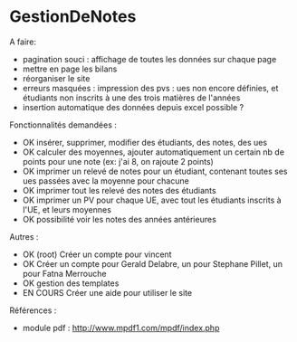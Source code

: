GestionDeNotes
==============

A faire:
   - pagination souci : affichage de toutes les données sur chaque page
   - mettre en page les bilans
   - réorganiser le site
   - erreurs masquées : impression des pvs : ues non encore définies, et étudiants non inscrits à une des trois matières de l'années
   - insertion automatique des données depuis excel possible ? 

Fonctionnalités demandées :
   - OK insérer, supprimer, modifier des étudiants, des notes, des ues
   - OK calculer des moyennes, ajouter automatiquement un certain nb de points pour une note (ex: j'ai 8, on rajoute 2 points)
   - OK imprimer un relevé de notes pour un étudiant, contenant toutes ses ues passées avec la moyenne pour chacune
   - OK imprimer tout les relevé des notes des étudiants
   - OK imprimer un PV pour chaque UE, avec tout les étudiants inscrits à l'UE, et leurs moyennes
   - OK possibilité voir les notes des années antérieures

Autres :
   - OK (root)  Créer un compte pour vincent
   - OK         Créer un compte pour Gerald Delabre, un pour Stephane Pillet, un pour Fatna Merrouche 
   - OK         gestion des templates
   - EN COURS   Créer une aide pour utiliser le site
  
   



Références :
   - module pdf : 
http://www.mpdf1.com/mpdf/index.php

